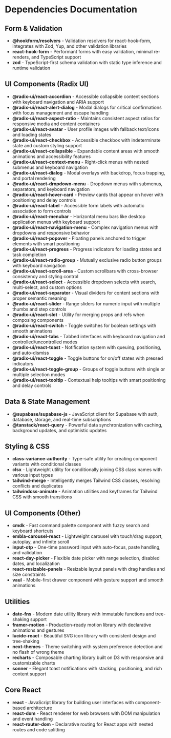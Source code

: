 # Dependencies Documentation

## Form & Validation

- **@hookform/resolvers** - Validation resolvers for react-hook-form, integrates with Zod, Yup, and other validation libraries
- **react-hook-form** - Performant forms with easy validation, minimal re-renders, and TypeScript support
- **zod** - TypeScript-first schema validation with static type inference and runtime validation

## UI Components (Radix UI)

- **@radix-ui/react-accordion** - Accessible collapsible content sections with keyboard navigation and ARIA support
- **@radix-ui/react-alert-dialog** - Modal dialogs for critical confirmations with focus management and escape handling
- **@radix-ui/react-aspect-ratio** - Maintains consistent aspect ratios for responsive media and content containers
- **@radix-ui/react-avatar** - User profile images with fallback text/icons and loading states
- **@radix-ui/react-checkbox** - Accessible checkbox with indeterminate state and custom styling support
- **@radix-ui/react-collapsible** - Expandable content areas with smooth animations and accessibility features
- **@radix-ui/react-context-menu** - Right-click menus with nested submenus and keyboard navigation
- **@radix-ui/react-dialog** - Modal overlays with backdrop, focus trapping, and portal rendering
- **@radix-ui/react-dropdown-menu** - Dropdown menus with submenus, separators, and keyboard navigation
- **@radix-ui/react-hover-card** - Preview cards that appear on hover with positioning and delay controls
- **@radix-ui/react-label** - Accessible form labels with automatic association to form controls
- **@radix-ui/react-menubar** - Horizontal menu bars like desktop application menus with keyboard support
- **@radix-ui/react-navigation-menu** - Complex navigation menus with dropdowns and responsive behavior
- **@radix-ui/react-popover** - Floating panels anchored to trigger elements with smart positioning
- **@radix-ui/react-progress** - Progress indicators for loading states and task completion
- **@radix-ui/react-radio-group** - Mutually exclusive radio button groups with keyboard navigation
- **@radix-ui/react-scroll-area** - Custom scrollbars with cross-browser consistency and styling control
- **@radix-ui/react-select** - Accessible dropdown selects with search, multi-select, and custom options
- **@radix-ui/react-separator** - Visual dividers for content sections with proper semantic meaning
- **@radix-ui/react-slider** - Range sliders for numeric input with multiple thumbs and step controls
- **@radix-ui/react-slot** - Utility for merging props and refs when composing components
- **@radix-ui/react-switch** - Toggle switches for boolean settings with smooth animations
- **@radix-ui/react-tabs** - Tabbed interfaces with keyboard navigation and controlled/uncontrolled modes
- **@radix-ui/react-toast** - Notification system with queuing, positioning, and auto-dismiss
- **@radix-ui/react-toggle** - Toggle buttons for on/off states with pressed indicators
- **@radix-ui/react-toggle-group** - Groups of toggle buttons with single or multiple selection modes
- **@radix-ui/react-tooltip** - Contextual help tooltips with smart positioning and delay controls

## Data & State Management

- **@supabase/supabase-js** - JavaScript client for Supabase with auth, database, storage, and real-time subscriptions
- **@tanstack/react-query** - Powerful data synchronization with caching, background updates, and optimistic updates

## Styling & CSS

- **class-variance-authority** - Type-safe utility for creating component variants with conditional classes
- **clsx** - Lightweight utility for conditionally joining CSS class names with various input types
- **tailwind-merge** - Intelligently merges Tailwind CSS classes, resolving conflicts and duplicates
- **tailwindcss-animate** - Animation utilities and keyframes for Tailwind CSS with smooth transitions

## UI Components (Other)

- **cmdk** - Fast command palette component with fuzzy search and keyboard shortcuts
- **embla-carousel-react** - Lightweight carousel with touch/drag support, autoplay, and infinite scroll
- **input-otp** - One-time password input with auto-focus, paste handling, and validation
- **react-day-picker** - Flexible date picker with range selection, disabled dates, and localization
- **react-resizable-panels** - Resizable layout panels with drag handles and size constraints
- **vaul** - Mobile-first drawer component with gesture support and smooth animations

## Utilities

- **date-fns** - Modern date utility library with immutable functions and tree-shaking support
- **framer-motion** - Production-ready motion library with declarative animations and gestures
- **lucide-react** - Beautiful SVG icon library with consistent design and tree-shaking
- **next-themes** - Theme switching with system preference detection and no flash of wrong theme
- **recharts** - Composable charting library built on D3 with responsive and customizable charts
- **sonner** - Elegant toast notifications with stacking, positioning, and rich content support

## Core React

- **react** - JavaScript library for building user interfaces with component-based architecture
- **react-dom** - React renderer for web browsers with DOM manipulation and event handling
- **react-router-dom** - Declarative routing for React apps with nested routes and code splitting
